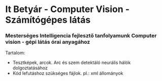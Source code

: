 # It Betyár - Computer Vision - Számítógépes látás

### Mesterséges Intelligencia fejlesztő tanfolyamunk Computer vision - gépi látás órai anyagához

Tartalom:
- Tesztképek, arcok. Arc és szem detektáló neurális hálók dolgoztatásához
- Kód lefutáshoz szükséges fájlok. pl.: xml állományok
